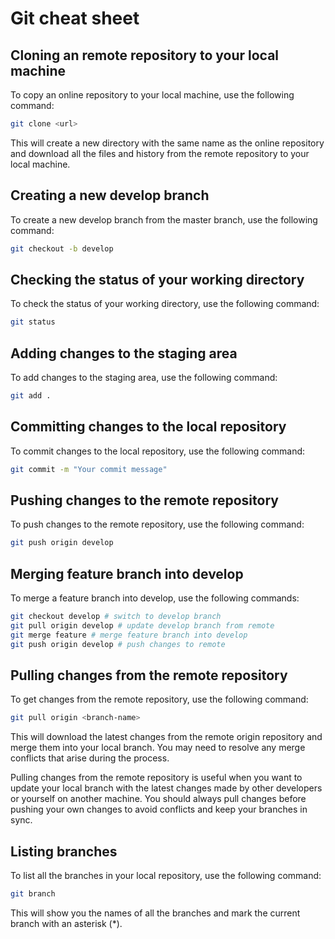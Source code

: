 # Git cheat sheet
## Cloning an remote repository to your local machine
To copy an online repository to your local machine, use the following command:

```bash
git clone <url>
```
This will create a new directory with the same name as the online repository and download all the files and history from the remote repository to your local machine.

## Creating a new develop branch

To create a new develop branch from the master branch, use the following command:

```bash
git checkout -b develop
```
## Checking the status of your working directory

To check the status of your working directory, use the following command:

```bash
git status
```

## Adding changes to the staging area

To add changes to the staging area, use the following command:

```bash
git add .
```

## Committing changes to the local repository

To commit changes to the local repository, use the following command:

```bash
git commit -m "Your commit message"
```

## Pushing changes to the remote repository

To push changes to the remote repository, use the following command:

```bash
git push origin develop
```

## Merging feature branch into develop

To merge a feature branch into develop, use the following commands:

```bash
git checkout develop # switch to develop branch
git pull origin develop # update develop branch from remote
git merge feature # merge feature branch into develop
git push origin develop # push changes to remote
```
## Pulling changes from the remote repository

To get changes from the remote repository, use the following command:

```bash
git pull origin <branch-name>
```
This will download the latest changes from the remote origin repository and merge them into your local branch. You may need to resolve any merge conflicts that arise during the process.

Pulling changes from the remote repository is useful when you want to update your local branch with the latest changes made by other developers or yourself on another machine. You should always pull changes before pushing your own changes to avoid conflicts and keep your branches in sync.
## Listing branches

To list all the branches in your local repository, use the following command:

```bash
git branch
```
This will show you the names of all the branches and mark the current branch with an asterisk (*).
